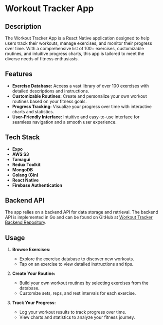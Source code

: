 # Workout Tracker App

## Description

The Workout Tracker App is a React Native application designed to help users track their workouts, manage exercises, and monitor their progress over time. With a comprehensive list of 100+ exercises, customizable routines, and intuitive progress charts, this app is tailored to meet the diverse needs of fitness enthusiasts.

## Features

- **Exercise Database:** Access a vast library of over 100 exercises with detailed descriptions and instructions.
- **Customizable Routines:** Create and personalize your own workout routines based on your fitness goals.
- **Progress Tracking:** Visualize your progress over time with interactive charts and statistics.
- **User-Friendly Interface:** Intuitive and easy-to-use interface for seamless navigation and a smooth user experience.

## Tech Stack

- **Expo**
- **AWS S3**
- **Tamagui**
- **Redux Toolkit**
- **MongoDB**
- **Golang (Gin)**
- **React Native**
- **Firebase Authentication**

## Backend API

The app relies on a backend API for data storage and retrieval. The backend API is implemented in Go and can be found on GitHub at [Workout Tracker Backend Repository](https://github.com/GiwrgosGln/FitnessAPI).

## Usage

1. **Browse Exercises:**
   - Explore the exercise database to discover new workouts.
   - Tap on an exercise to view detailed instructions and tips.

2. **Create Your Routine:**
   - Build your own workout routines by selecting exercises from the database.
   - Customize sets, reps, and rest intervals for each exercise.

3. **Track Your Progress:**
   - Log your workout results to track progress over time.
   - View charts and statistics to analyze your fitness journey.

